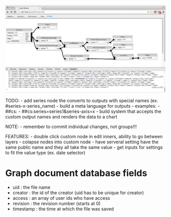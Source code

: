 ![Screenshot](https://github.com/loriopatrick/crunchseries/raw/master/Screen%20Shot%202013-06-23%20at%2012.09.22%20AM.png)

TODO:
	- add series node the converts to outputs with special names (ex. #series-x-series_name)
		- build a meta language for outputs
		- examples:
			- ##cs:<query string request>
			- ##cs:series=series1&series-axis=x
	- build system that accepts the custom output names and renders the data to a chart

NOTE:
	- remember to commit individual changes, not groups!!!

FEATURES:
	- double click custom node in edit inners, ability to go between layers
	- colapse nodes into custom node
	- have serveral setting have the same public name and they all take the same value
	- get inputs for settings to fit the value type (ex. date selector)


Graph document database fields
==============================

- uid : the file name
- creator : the id of the creator (uid has to be unique for creator)
- access : an array of user ids who have access
- revision : the revision number (starts at 0)
- timestamp : the time at which the file was saved
